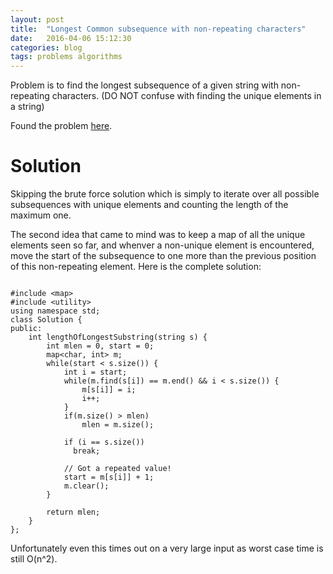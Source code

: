 ```yaml
---
layout: post
title:  "Longest Common subsequence with non-repeating characters"
date:   2016-04-06 15:12:30
categories: blog
tags: problems algorithms
---
```

Problem is to find the longest subsequence of a given string with non-repeating characters.
(DO NOT confuse with finding the unique elements in a string)

Found the problem [here][leetcode].  

Solution
===

Skipping the brute force solution which is simply to iterate over all possible subsequences with unique elements and counting the length of the maximum one. 

The second idea that came to mind was to keep a map of all the unique elements seen so far, and whenver a non-unique
element is encountered, move the start of the subsequence to one more than the previous position of this non-repeating
element. Here is the complete solution:

```

#include <map>
#include <utility>
using namespace std;
class Solution {
public:
    int lengthOfLongestSubstring(string s) {
        int mlen = 0, start = 0;
        map<char, int> m;
        while(start < s.size()) {
            int i = start;
            while(m.find(s[i]) == m.end() && i < s.size()) {
                m[s[i]] = i;
                i++;
            }
            if(m.size() > mlen)
                mlen = m.size();
            
            if (i == s.size())
              break;
            
            // Got a repeated value!
            start = m[s[i]] + 1;
            m.clear();
        }
        
        return mlen;
    }
};

```

Unfortunately even this times out on a very large input as worst case time is still O(n^2).



[leetcode]:                 https://leetcode.com/problems/longest-substring-without-repeating-characters/
